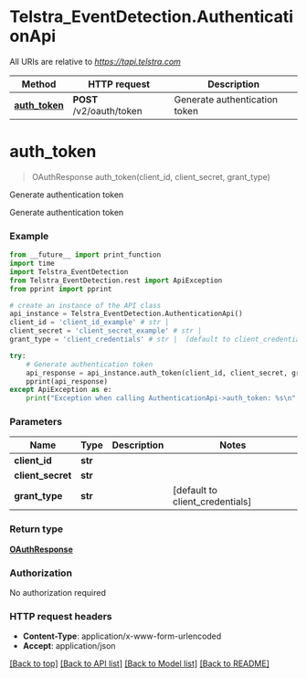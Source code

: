 # Telstra_EventDetection.AuthenticationApi

All URIs are relative to *https://tapi.telstra.com*

Method | HTTP request | Description
------------- | ------------- | -------------
[**auth_token**](AuthenticationApi.md#auth_token) | **POST** /v2/oauth/token | Generate authentication token


# **auth_token**
> OAuthResponse auth_token(client_id, client_secret, grant_type)

Generate authentication token

Generate authentication token

### Example
```python
from __future__ import print_function
import time
import Telstra_EventDetection
from Telstra_EventDetection.rest import ApiException
from pprint import pprint

# create an instance of the API class
api_instance = Telstra_EventDetection.AuthenticationApi()
client_id = 'client_id_example' # str | 
client_secret = 'client_secret_example' # str | 
grant_type = 'client_credentials' # str |  (default to client_credentials)

try:
    # Generate authentication token
    api_response = api_instance.auth_token(client_id, client_secret, grant_type)
    pprint(api_response)
except ApiException as e:
    print("Exception when calling AuthenticationApi->auth_token: %s\n" % e)
```

### Parameters

Name | Type | Description  | Notes
------------- | ------------- | ------------- | -------------
 **client_id** | **str**|  | 
 **client_secret** | **str**|  | 
 **grant_type** | **str**|  | [default to client_credentials]

### Return type

[**OAuthResponse**](OAuthResponse.md)

### Authorization

No authorization required

### HTTP request headers

 - **Content-Type**: application/x-www-form-urlencoded
 - **Accept**: application/json

[[Back to top]](#) [[Back to API list]](../README.md#documentation-for-api-endpoints) [[Back to Model list]](../README.md#documentation-for-models) [[Back to README]](../README.md)

